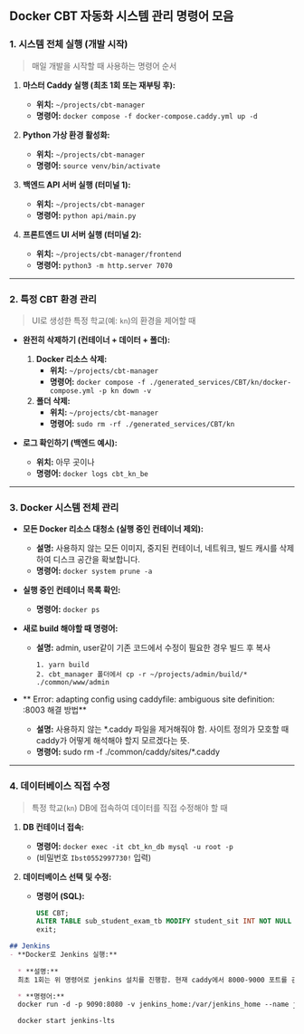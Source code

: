 ## **Docker CBT 자동화 시스템 관리 명령어 모음**

### **1. 시스템 전체 실행 (개발 시작)**

> 매일 개발을 시작할 때 사용하는 명령어 순서

1.  **마스터 Caddy 실행 (최초 1회 또는 재부팅 후):**

      * **위치:** `~/projects/cbt-manager`
      * **명령어:** `docker compose -f docker-compose.caddy.yml up -d`

2.  **Python 가상 환경 활성화:**

      * **위치:** `~/projects/cbt-manager`
      * **명령어:** `source venv/bin/activate`

3.  **백엔드 API 서버 실행 (터미널 1):**

      * **위치:** `~/projects/cbt-manager`
      * **명령어:** `python api/main.py`

4.  **프론트엔드 UI 서버 실행 (터미널 2):**

      * **위치:** `~/projects/cbt-manager/frontend`
      * **명령어:** `python3 -m http.server 7070`

-----

### **2. 특정 CBT 환경 관리**

> UI로 생성한 특정 학교(예: `kn`)의 환경을 제어할 때

  * **완전히 삭제하기 (컨테이너 + 데이터 + 폴더):**

    1.  **Docker 리소스 삭제:**
          * **위치:** `~/projects/cbt-manager`
          * **명령어:** `docker compose -f ./generated_services/CBT/kn/docker-compose.yml -p kn down -v`
    2.  **폴더 삭제:**
          * **위치:** `~/projects/cbt-manager`
          * **명령어:** `sudo rm -rf ./generated_services/CBT/kn`

  * **로그 확인하기 (백엔드 예시):**

      * **위치:** 아무 곳이나
      * **명령어:** `docker logs cbt_kn_be`

-----

### **3. Docker 시스템 전체 관리**

  * **모든 Docker 리소스 대청소 (실행 중인 컨테이너 제외):**

      * **설명:** 사용하지 않는 모든 이미지, 중지된 컨테이너, 네트워크, 빌드 캐시를 삭제하여 디스크 공간을 확보합니다.
      * **명령어:** `docker system prune -a`

  * **실행 중인 컨테이너 목록 확인:**

      * **명령어:** `docker ps`

  * **새로 build 해야할 때 명령어:**

      * **설명:** admin, user같이 기존 코드에서 수정이 필요한 경우 빌드 후 복사

            1. yarn build
            2. cbt_manager 폴더에서 cp -r ~/projects/admin/build/* ./common/www/admin


  * ** Error: adapting config using caddyfile: ambiguous site definition: :8003 해결 방법**
      
      * **설명:** 사용하지 않는 *.caddy 파일을 제거해줘야 함. 사이트 정의가 모호할 때 caddy가 어떻게 해석해야 할지 모르겠다는 뜻.
      * **명령어:** sudo rm -f ./common/caddy/sites/*.caddy


-----

### **4. 데이터베이스 직접 수정**

> 특정 학교(`kn`) DB에 접속하여 데이터를 직접 수정해야 할 때

1.  **DB 컨테이너 접속:**

      * **명령어:** `docker exec -it cbt_kn_db mysql -u root -p`
      * (비밀번호 `Ibst0552997730!` 입력)

2.  **데이터베이스 선택 및 수정:**

      * **명령어 (SQL):**
        ```sql
        USE CBT;
        ALTER TABLE sub_student_exam_tb MODIFY student_sit INT NOT NULL DEFAULT 0;
        exit;
        ```

```markdown
## Jenkins
- **Docker로 Jenkins 실행:**
  
  * **설명:** 
  최초 1회는 위 명령어로 jenkins 설치를 진행함. 현재 caddy에서 8000-9000 포트를 관리하고 있기 때문에 Jenkins의 포트를 9090에서 열었음.

  * **명령어:** 
  docker run -d -p 9090:8080 -v jenkins_home:/var/jenkins_home --name jenkins-lts jenkins/jenkins:lts-jdk17

  docker start jenkins-lts
